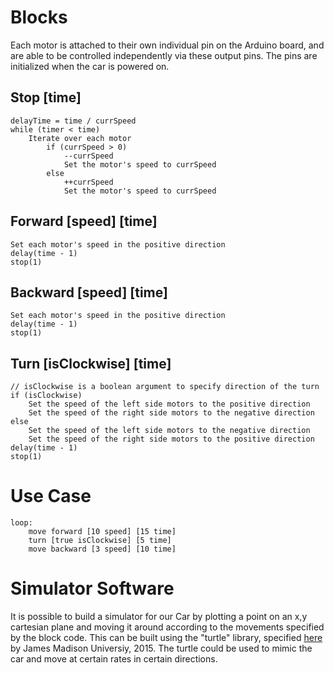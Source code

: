# Blocks

Each motor is attached to their own individual pin on the Arduino board, and are able to be controlled independently via these output pins. The pins are initialized when the car is powered on.

## Stop [time]

    delayTime = time / currSpeed
    while (timer < time)
        Iterate over each motor
            if (currSpeed > 0)
                --currSpeed
                Set the motor's speed to currSpeed
            else
                ++currSpeed
                Set the motor's speed to currSpeed

## Forward [speed] [time]

    Set each motor's speed in the positive direction
    delay(time - 1)
    stop(1)

## Backward [speed] [time]

    Set each motor's speed in the positive direction
    delay(time - 1)
    stop(1)

## Turn [isClockwise] [time]

    // isClockwise is a boolean argument to specify direction of the turn
    if (isClockwise)
        Set the speed of the left side motors to the positive direction
        Set the speed of the right side motors to the negative direction
    else
        Set the speed of the left side motors to the negative direction
        Set the speed of the right side motors to the positive direction
    delay(time - 1)
    stop(1)

# Use Case

    loop:
        move forward [10 speed] [15 time]
        turn [true isClockwise] [5 time]
        move backward [3 speed] [10 time]

# Simulator Software

It is possible to build a simulator for our Car by plotting a point on an x,y cartesian plane and moving it around according to the movements specified by the block code. This can be built using the "turtle" library, specified [here](https://w3.cs.jmu.edu/lam2mo/cs240_2015_08/turtle.html) by James Madison Universiy, 2015. The turtle could be used to mimic the car and move at certain rates in certain directions.